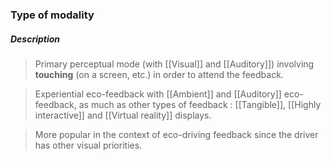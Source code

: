 ### Type of modality

##### Description
> Primary perceptual mode  (with [[Visual]] and [[Auditory]]) involving **touching** (on a screen, etc.) in order to attend the feedback.

> Experiential eco-feedback with [[Ambient]] and [[Auditory]] eco-feedback, as much as other types of feedback : [[Tangible]], [[Highly interactive]] and [[Virtual reality]] displays.

> More popular in the context of eco-driving feedback since the driver has other visual priorities.
